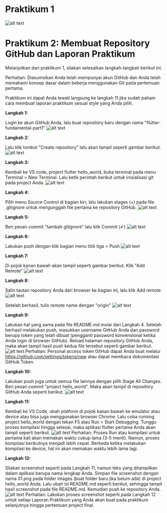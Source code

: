 # Praktikum 1
![alt text](image.png)

# Praktikum 2: Membuat Repository GitHub dan Laporan Praktikum
Melanjutkan dari praktikum 1, silakan selesaikan langkah-langkah berikut ini.

Perhatian: Diasumsikan Anda telah mempunyai akun GitHub dan Anda telah memahami konsep dasar dalam bekerja menggunakan Git pada pertemuan pertama.

Praktikum ini dapat Anda lewati langsung ke langkah 11 jika sudah paham cara membuat laporan praktikum sesuai style yang Anda pilih.

**Langkah 1:**

Login ke akun GitHub Anda, lalu buat repository baru dengan nama "flutter-fundamental-part1"
![alt text](image-1.png)



**Langkah 2:**

Lalu klik tombol "Create repository" lalu akan tampil seperti gambar berikut.
![alt text](image-2.png)


**Langkah 3:**

Kembali ke VS code, project flutter hello_world, buka terminal pada menu Terminal > New Terminal. Lalu ketik perintah berikut untuk inisialisasi git pada project Anda.
![alt text](image-3.png)

**Langkah 4:**

Pilih menu Source Control di bagian kiri, lalu lakukan stages (+) pada file .gitignore untuk mengunggah file pertama ke repository GitHub.
![alt text](image-4.png)

**Langkah 5:**

Beri pesan commit "tambah gitignore" lalu klik Commit (✔)
![alt text](image-5.png)


**Langkah 6:**

Lakukan push dengan klik bagian menu titik tiga > Push
![alt text](image-6.png)


**Langkah 7:**

Di pojok kanan bawah akan tampil seperti gambar berikut. Klik "Add Remote"
![alt text](image-7.png)


**Langkah 8:**

Salin tautan repository Anda dari browser ke bagian ini, lalu klik Add remote
![alt text](image-8.png)

Setelah berhasil, tulis remote name dengan "origin"
![alt text](image-9.png)


**Langkah 9:**

Lakukan hal yang sama pada file README.md mulai dari Langkah 4. Setelah berhasil melakukan push, masukkan username GitHub Anda dan password berupa token yang telah dibuat (pengganti password konvensional ketika Anda login di browser GitHub). Reload halaman repository GitHub Anda, maka akan tampil hasil push kedua file tersebut seperti gambar berikut.
![alt text](image-10.png)
Perhatian: Personal access token GitHub dapat Anda buat melalui https://github.com/settings/tokens/new atau dapat membaca dokumentasi GitHub Token.

**Langkah 10:**

Lakukan push juga untuk semua file lainnya dengan pilih Stage All Changes. Beri pesan commit "project hello_world". Maka akan tampil di repository GitHub Anda seperti berikut.
![alt text](image-11.png)


**Langkah 11:**

Kembali ke VS Code, ubah platform di pojok kanan bawah ke emulator atau device atau bisa juga menggunakan browser Chrome. Lalu coba running project hello_world dengan tekan F5 atau Run > Start Debugging. Tunggu proses kompilasi hingga selesai, maka aplikasi flutter pertama Anda akan tampil seperti berikut.
![alt text](image-12.png)
Perhatian: Proses Run atau kompilasi untuk pertama kali akan memakan waktu cukup lama (3-5 menit). Namun, proses kompilasi berikutnya menjadi lebih cepat. Berbeda ketika melakukan kompilasi ke device, hal ini akan memakan waktu lebih lama lagi.

**Langkah 12:**

Silakan screenshot seperti pada Langkah 11, namun teks yang ditampilkan dalam aplikasi berupa nama lengkap Anda. Simpan file screenshot dengan nama 01.png pada folder images (buat folder baru jika belum ada) di project hello_world Anda. Lalu ubah isi README.md seperti berikut, sehingga tampil hasil screenshot pada file README.md. Kemudian push ke repository Anda.
![alt text](image-13.png)
Perhatian: Lakukan proses screenshot seperti pada Langkah 12 untuk setiap Laporan Praktikum yang Anda akan buat pada praktikum selanjutnya hingga pertemuan project final.